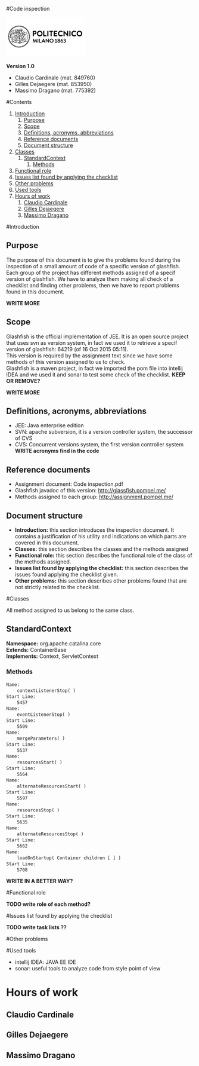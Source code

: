 #Code inspection

![Politecnico di Milano](../resources/logo_polimi.png?raw=true)

**Version 1.0**

* Claudio Cardinale (mat. 849760)
* Gilles Dejaegere (mat. 853950)
* Massimo Dragano (mat. 775392)

[//]: # (pagebreak)

#Contents
1. [Introduction](#introduction)
    1. [Purpose](#purpose)
    1. [Scope](#scope)
    1. [Definitions, acronyms, abbreviations](#definitions-acronyms-abbreviations)
    1. [Reference documents](#reference-documents)
    1. [Document structure](#document-structure)
1. [Classes](#classes)
    1. [StandardContext](#standardcontext)
        1. [Methods](#methods)
1. [Functional role](#functional-role)
1. [Issues list found by applying the checklist](#issues-list-found-by-applying-the-checklist)
1. [Other problems](#other-problems)
1. [Used tools](#used-tools)
1. [Hours of work](#hours-of-work)
    1. [Claudio Cardinale](#claudio-cardinale)
    1. [Gilles Dejaegere](#gilles-dejaegere)
    1. [Massimo Dragano](#massimo-dragano)


[//]: # (pagebreak)

#Introduction
## Purpose

The purpose of this document is to give the problems found during the inspection of a small amount of code of a specific version of glashfish.  
Each group of the project has different methods assigned of a specif version of glashfish. We have to analyze them making all check of a checklist and finding other problems, then we have to report problems found in this document.

**WRITE MORE**

## Scope
Glashfish is the official implementation of JEE. It is an open source project that uses svn as version system, in fact we used it to retrieve a specif version of glashfish: 64219 (of 16 Oct 2015 05:11).  
This version is required by the assignment text since we have some methods of this version assigned to us to check.  
Glashfish is a maven project, in fact we imported the pom file into intellij IDEA and we used it and sonar to test some check of the checklist. **KEEP OR REMOVE?**

**WRITE MORE**


## Definitions, acronyms, abbreviations

* JEE: Java enterprise edition
* SVN: apache subversion, it is a version controller system, the successor of CVS
* CVS: Concurrent versions system, the first version controller system
**WRITE acronyms find in the code**

## Reference documents
* Assignment document: Code inspection.pdf
* Glashfish javadoc of this version: http://glassfish.pompel.me/
* Methods assigned to each group: http://assignment.pompel.me/

## Document structure
* **Introduction:** this section introduces the inspection document. It contains a justification of his utility and indications on which parts are covered in this document.
* **Classes:** this section describes the classes and the methods assigned
* **Functional role:** this section describes the functional role of the class of the methods assigned.
* **Issues list found by applying the checklist:** this section describes the issues found applying the checklist given.
* **Other problems:** this section describes other problems found that are not strictly related to the checklist.



[//]: # (pagebreak)


#Classes

All method assigned to us belong to the same class.

## StandardContext
**Namespace:** org.apache.catalina.core  
**Extends:** ContainerBase  
**Implements:** Context, ServletContext

### Methods
    Name:
        contextListenerStop( )
    Start Line:
        5457
    Name:
        eventListenerStop( )
    Start Line:
        5509
    Name:
        mergeParameters( )
    Start Line:
        5537
    Name:
        resourcesStart( )
    Start Line:
        5564
    Name:
        alternateResourcesStart( )
    Start Line:
        5597
    Name:
        resourcesStop( )
    Start Line:
        5635
    Name:
        alternateResourcesStop( )
    Start Line:
        5662
    Name:
        loadOnStartup( Container children [ ] )
    Start Line:
        5708

**WRITE IN A BETTER WAY?**


[//]: # (pagebreak)


#Functional role

**TODO write role of each method?**

[//]: # (pagebreak)


#Issues list found by applying the checklist

**TODO write task lists ??**

[//]: # (pagebreak)


#Other problems


[//]: # (pagebreak)


#Used tools
* intellij IDEA: JAVA EE IDE
* sonar: useful tools to analyze code from style point of view

[//]: # (pagebreak)

# Hours of work
## Claudio Cardinale


## Gilles Dejaegere


## Massimo Dragano


